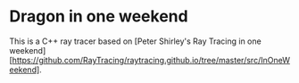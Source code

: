 # Dragon in one weekend

This is a C++ ray tracer based on [Peter Shirley's Ray Tracing in one weekend][https://github.com/RayTracing/raytracing.github.io/tree/master/src/InOneWeekend].
